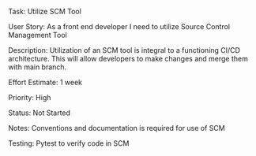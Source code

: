 Task: Utilize SCM Tool

User Story: As a front end developer I need to utilize Source Control Management Tool

Description: Utilization of an SCM tool is integral to a functioning CI/CD architecture. This will allow developers to make changes and merge them with main branch.

Effort Estimate: 1 week

Priority: High

Status: Not Started

Notes: Conventions and documentation is required for use of SCM

Testing: Pytest to verify code in SCM
